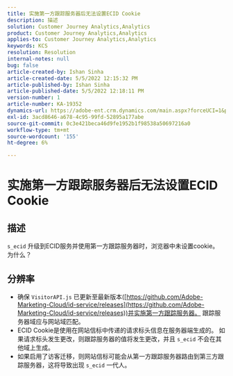 ```yaml
---
title: 实施第一方跟踪服务器后无法设置ECID Cookie
description: 描述
solution: Customer Journey Analytics,Analytics
product: Customer Journey Analytics,Analytics
applies-to: Customer Journey Analytics,Analytics
keywords: KCS
resolution: Resolution
internal-notes: null
bug: false
article-created-by: Ishan Sinha
article-created-date: 5/5/2022 12:15:32 PM
article-published-by: Ishan Sinha
article-published-date: 5/5/2022 12:18:11 PM
version-number: 1
article-number: KA-19352
dynamics-url: https://adobe-ent.crm.dynamics.com/main.aspx?forceUCI=1&pagetype=entityrecord&etn=knowledgearticle&id=6441c40a-6dcc-ec11-a7b5-6045bd00db25
exl-id: 3acd8646-a678-4c95-99fd-52895a177abe
source-git-commit: 0c3e421beca46d9fe1952b1f98538a50697216a0
workflow-type: tm+mt
source-wordcount: '155'
ht-degree: 6%

---
```


# 实施第一方跟踪服务器后无法设置ECID Cookie

## 描述

`s_ecid` 升级到ECID服务并使用第一方跟踪服务器时，浏览器中未设置cookie。 为什么？

## 分辨率


- 确保 `VisitorAPI.js` 已更新至最新版本([https://github.com/Adobe-Marketing-Cloud/id-service/releases](https://github.com/Adobe-Marketing-Cloud/id-service/releases))并实施第一方跟踪服务器。 跟踪服务器域应与网站域匹配。
- ECID Cookie是使用在网站信标中传递的请求标头信息在服务器端生成的。 如果请求标头发生更改，则跟踪服务器的值将发生更改，并且 `s_ecid` 不会在其他域上生成。
- 如果启用了访客迁移，则网站信标可能会从第一方跟踪服务器路由到第三方跟踪服务器，这将导致出现 `s_ecid` 一代人。
